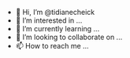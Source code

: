 - 👋 Hi, I’m @tidianecheick
- 👀 I’m interested in ...
- 🌱 I’m currently learning ...
- 💞️ I’m looking to collaborate on ...
- 📫 How to reach me ...

<!---
tidianecheick/tidianecheick is a ✨ special ✨ repository because its `README.md` (this file) appears on your GitHub profile.
You can click the Preview link to take a look at your changes.
--->
